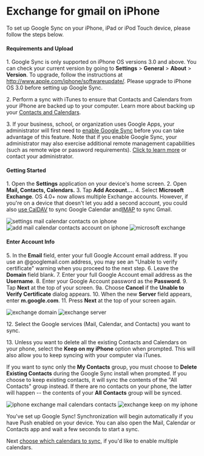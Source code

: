 
# Exchange for gmail on iPhone

To set up Google Sync on your iPhone, iPad or iPod Touch device, please follow the steps below.

#### Requirements and Upload

1\. Google Sync is only supported on iPhone OS versions 3.0 and above. You can check your current version by going to **Settings** > **General** > **About** > **Version**. To upgrade, follow the instructions at http://www.apple.com/iphone/softwareupdate/. Please upgrade to iPhone OS 3.0 before setting up Google Sync.

2\. Perform a sync with iTunes to ensure that Contacts and Calendars from your iPhone are backed up to your computer. Learn more about backing up your [Contacts and Calendars](http://google.com/support/mobile/bin/answer.py?hl=en&answer=138744).

3\. If your business, school, or organization uses Google Apps, your administrator will first need to [enable Google Sync](http://www.google.com/support/a/bin/answer.py?answer=135937) before you can take advantage of this feature. Note that if you enable Google Sync, your administrator may also exercise additional remote management capabilities (such as remote wipe or password requirements). [Click to learn more](http://googleenterprise.blogspot.com/2010/02/google-apps-adds-enterprise-admin_03.html) or contact your administrator.

#### Getting Started

1\. Open the **Settings** application on your device's home screen.
2\. Open **Mail, Contacts, Calendars.**
3\. Tap **Add Account...**.
4\. Select **Microsoft Exchange**. OS 4.0+ now allows multiple Exchange accounts. However, if you're on a device that doesn't let you add a second account, you could also [use CalDAV](http://www.google.com/support/mobile/bin/answer.py?answer=151674) to sync Google Calendar and[IMAP](https://mail.google.com/support/bin/answer.py?hl=en&answer=77702) to sync Gmail.

![settings mail calendar contacts on iphone](http://www.google.com/help/hc/images/mobile_138740a_en.gif) ![add mail calendar contacts account on iphone](http://www.google.com/help/hc/images/mobile_138740b_en.gif) ![microsoft exchange](http://www.google.com/help/hc/images/mobile_138740c_en.gif)

#### Enter Account Info

5\. In the **Email** field, enter your full Google Account email address. If you use an @googlemail.com address, you may see an "Unable to verify certificate" warning when you proceed to the next step.
6\. Leave the **Domain** field blank.
7\. Enter your full Google Account email address as the **Username**.
8\. Enter your Google Account password as the **Password**.
9\. Tap **Next** at the top of your screen.
9a. Choose **Cancel** if the **Unable to Verify Certificate** dialog appears.
10\. When the new **Server** field appears, enter **m.google.com**.
11\. Press **Next** at the top of your screen again.

![exchange domain](http://www.google.com/help/hc/images/mobile_138740h_en.gif) ![exchange server](http://www.google.com/help/hc/images/mobile_138740d_en.gif)

12\. Select the Google services (Mail, Calendar, and Contacts) you want to sync.

13\. Unless you want to delete all the existing Contacts and Calendars on your phone, select the **Keep on my iPhone** option when prompted. This will also allow you to keep syncing with your computer via iTunes.

If you want to sync only the **My Contacts** group, you must choose to **Delete Existing Contacts** during the Google Sync install when prompted. If you choose to keep existing contacts, it will sync the contents of the "All Contacts" group instead. If there are no contacts on your phone, the latter will happen -- the contents of your **All Contacts** group will be synced.

![iphone exchange mail calendars contacts](http://www.google.com/help/hc/images/mobile_138740e_en.gif) ![exchange keep on my iphone](http://www.google.com/help/hc/images/mobile_138740i_keep_content_en.gif)

You've set up Google Sync! Synchronization will begin automatically if you have Push enabled on your device. You can also open the Mail, Calendar or Contacts app and wait a few seconds to start a sync.

Next [choose which calendars to sync](http://www.google.com/support/mobile/bin/answer.py?answer=139206), if you'd like to enable multiple calendars.
